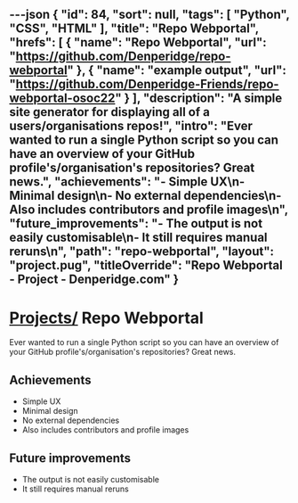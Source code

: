 ---json
{
"id": 84,
"sort": null,
"tags": [
"Python",
"CSS",
"HTML"
],
"title": "Repo Webportal",
"hrefs": [
{
"name": "Repo Webportal",
"url": "https://github.com/Denperidge/repo-webportal"
},
{
"name": "example output",
"url": "https://github.com/Denperidge-Friends/repo-webportal-osoc22"
}
],
"description": "A simple site generator for displaying all of a users/organisations repos!",
"intro": "Ever wanted to run a single Python script so you can have an overview of your GitHub profile's/organisation's repositories? Great news.",
"achievements": "- Simple UX\n- Minimal design\n- No external dependencies\n- Also includes contributors and profile images\n",
"future_improvements": "- The output is not easily customisable\n- It still requires manual reruns\n",
"path": "repo-webportal",
"layout": "project.pug",
"titleOverride": "Repo Webportal - Project - Denperidge.com"
}
---
# [Projects/](..) Repo Webportal
Ever wanted to run a single Python script so you can have an overview of your GitHub profile's/organisation's repositories? Great news.

## Achievements
- Simple UX
- Minimal design
- No external dependencies
- Also includes contributors and profile images


## Future improvements
- The output is not easily customisable
- It still requires manual reruns

